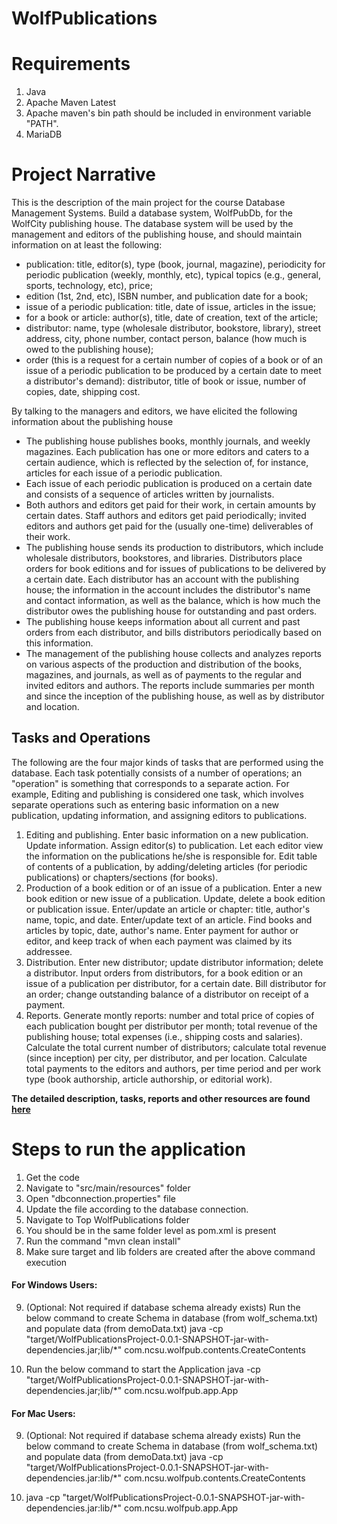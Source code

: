 # WolfPublications

# Requirements
1. Java
2. Apache Maven Latest
3. Apache maven's bin path should be included in environment variable "PATH".
4. MariaDB

# Project Narrative
This is the description of the main project for the course Database Management Systems. 
Build a database system, WolfPubDb, for the WolfCity publishing house. The database system will be used by the management and editors of the publishing house, and should maintain information on at least the following: 
* publication: title, editor(s), type (book, journal, magazine), periodicity for periodic publication (weekly, monthly, etc), typical topics (e.g., general, sports, technology, etc), price;
*	edition (1st, 2nd, etc), ISBN number, and publication date for a book;
*	issue of a periodic publication: title, date of issue, articles in the issue;
*	for a book or article: author(s), title, date of creation, text of the article;
*	distributor: name, type (wholesale distributor, bookstore, library), street address, city, phone number, contact person, balance (how much is owed to the publishing house); 
*	order (this is a request for a certain number of copies of a book or of an issue of a periodic publication to be produced by a certain date to meet a distributor's demand): distributor, title of book or issue, number of copies, date, shipping cost.

By talking to the managers and editors, we have elicited the following information about the publishing house
*	The publishing house publishes books, monthly journals, and weekly magazines. Each publication has one or more editors and caters to a certain audience, which is reflected by the selection of, for instance, articles for each issue of a periodic publication.
*	Each issue of each periodic publication is produced on a certain date and consists of a sequence of articles written by journalists. 
*	Both authors and editors get paid for their work, in certain amounts by certain dates. Staff authors and editors get paid periodically; invited editors and authors get paid for the (usually one-time) deliverables of their work.
*	The publishing house sends its production to distributors, which include wholesale distributors, bookstores, and libraries. Distributors place orders for book editions and for issues of publications to be delivered by a certain date. Each distributor has an account with the publishing house; the information in the account includes the distributor's name and contact information, as well as the balance, which is how much the distributor owes the publishing house for outstanding and past orders. 
*	The publishing house keeps information about all current and past orders from each distributor, and bills distributors periodically based on this information.
*	The management of the publishing house collects and analyzes reports on various aspects of the production and distribution of the books, magazines, and journals, as well as of payments to the regular and invited editors and authors. The reports include summaries per month and since the inception of the publishing house, as well as by distributor and location.

## Tasks and Operations
The following are the four major kinds of tasks that are performed using the database. Each task potentially consists of a number of operations; an "operation" is something that corresponds to a separate action. For example, Editing and publishing is considered one task, which involves separate operations such as entering basic information on a new publication, updating information, and assigning editors to publications. 

 
1.	Editing and publishing. Enter basic information on a new publication. Update information. Assign editor(s) to publication. Let each editor view the information on the publications he/she is responsible for. Edit table of contents of a publication, by adding/deleting articles (for periodic publications) or chapters/sections (for books). 
2.	Production of a book edition or of an issue of a publication. Enter a new book edition or new issue of a publication. Update, delete a book edition or publication issue. Enter/update an article or chapter: title, author's name, topic, and date. Enter/update text of an article. Find books and articles by topic, date, author's name. Enter payment for author or editor, and keep track of when each payment was claimed by its addressee. 
3.	Distribution. Enter new distributor; update distributor information; delete a distributor. Input orders from distributors, for a book edition or an issue of a publication per distributor, for a certain date. Bill distributor for an order; change outstanding balance of a distributor on receipt of a payment. 
4.	Reports. Generate montly reports: number and total price of copies of each publication bought per distributor per month; total revenue of the publishing house; total expenses (i.e., shipping costs and salaries). Calculate the total current number of distributors; calculate total revenue (since inception) per city, per distributor, and per location. Calculate total payments to the editors and authors, per time period and per work type (book authorship, article authorship, or editorial work). 

**The detailed description, tasks, reports and other resources are found [here](/Project%20Resources)**

# Steps to run the application

1. Get the code
2. Navigate to "src/main/resources" folder
3. Open "dbconnection.properties" file
4. Update the file according to the database connection.
5. Navigate to Top WolfPublications folder
6. You should be in the same folder level as pom.xml is present
7. Run the command "mvn clean install"
8. Make sure target and lib folders are created after the above command execution


#### For Windows Users:

9. (Optional: Not required if database schema already exists) Run the below command to create Schema in database (from wolf_schema.txt) and populate data (from demoData.txt)
java -cp "target/WolfPublicationsProject-0.0.1-SNAPSHOT-jar-with-dependencies.jar;lib/*" com.ncsu.wolfpub.contents.CreateContents


10. Run the below command to start the Application
java -cp "target/WolfPublicationsProject-0.0.1-SNAPSHOT-jar-with-dependencies.jar;lib/*" com.ncsu.wolfpub.app.App


#### For Mac Users:

9.  (Optional: Not required if database schema already exists) Run the below command to create Schema in database (from wolf_schema.txt) and populate data (from demoData.txt) 
java -cp "target/WolfPublicationsProject-0.0.1-SNAPSHOT-jar-with-dependencies.jar:lib/*" com.ncsu.wolfpub.contents.CreateContents

10. java -cp "target/WolfPublicationsProject-0.0.1-SNAPSHOT-jar-with-dependencies.jar:lib/*" com.ncsu.wolfpub.app.App

